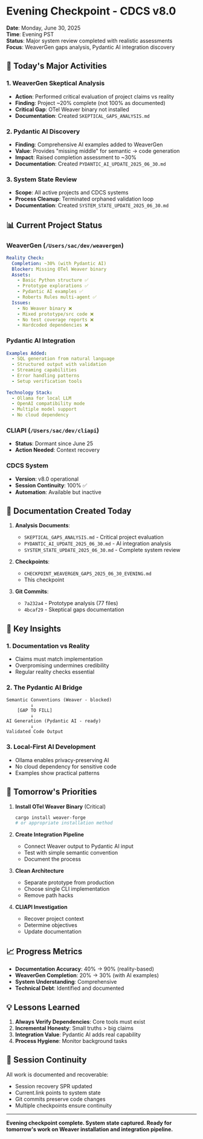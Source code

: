 # Evening Checkpoint - CDCS v8.0
**Date**: Monday, June 30, 2025  
**Time**: Evening PST  
**Status**: Major system review completed with realistic assessments  
**Focus**: WeaverGen gaps analysis, Pydantic AI integration discovery

## 🎯 Today's Major Activities

### 1. **WeaverGen Skeptical Analysis**
- **Action**: Performed critical evaluation of project claims vs reality
- **Finding**: Project ~20% complete (not 100% as documented)
- **Critical Gap**: OTel Weaver binary not installed
- **Documentation**: Created `SKEPTICAL_GAPS_ANALYSIS.md`

### 2. **Pydantic AI Discovery**
- **Finding**: Comprehensive AI examples added to WeaverGen
- **Value**: Provides "missing middle" for semantic → code generation
- **Impact**: Raised completion assessment to ~30%
- **Documentation**: Created `PYDANTIC_AI_UPDATE_2025_06_30.md`

### 3. **System State Review**
- **Scope**: All active projects and CDCS systems
- **Process Cleanup**: Terminated orphaned validation loop
- **Documentation**: Created `SYSTEM_STATE_UPDATE_2025_06_30.md`

## 📊 Current Project Status

### WeaverGen (`/Users/sac/dev/weavergen`)
```yaml
Reality Check:
  Completion: ~30% (with Pydantic AI)
  Blocker: Missing OTel Weaver binary
  Assets:
    - Basic Python structure ✅
    - Prototype explorations ✅
    - Pydantic AI examples ✅
    - Roberts Rules multi-agent ✅
  Issues:
    - No Weaver binary ❌
    - Mixed prototype/src code ❌
    - No test coverage reports ❌
    - Hardcoded dependencies ❌
```

### Pydantic AI Integration
```yaml
Examples Added:
  - SQL generation from natural language
  - Structured output with validation
  - Streaming capabilities
  - Error handling patterns
  - Setup verification tools
  
Technology Stack:
  - Ollama for local LLM
  - OpenAI compatibility mode
  - Multiple model support
  - No cloud dependency
```

### CLIAPI (`/Users/sac/dev/cliapi`)
- **Status**: Dormant since June 25
- **Action Needed**: Context recovery

### CDCS System
- **Version**: v8.0 operational
- **Session Continuity**: 100% ✅
- **Automation**: Available but inactive

## 📝 Documentation Created Today

1. **Analysis Documents**:
   - `SKEPTICAL_GAPS_ANALYSIS.md` - Critical project evaluation
   - `PYDANTIC_AI_UPDATE_2025_06_30.md` - AI integration analysis
   - `SYSTEM_STATE_UPDATE_2025_06_30.md` - Complete system review

2. **Checkpoints**:
   - `CHECKPOINT_WEAVERGEN_GAPS_2025_06_30_EVENING.md`
   - This checkpoint

3. **Git Commits**:
   - `7a232a4` - Prototype analysis (77 files)
   - `4bcaf29` - Skeptical gaps documentation

## 🎯 Key Insights

### 1. **Documentation vs Reality**
- Claims must match implementation
- Overpromising undermines credibility
- Regular reality checks essential

### 2. **The Pydantic AI Bridge**
```
Semantic Conventions (Weaver - blocked)
         ↓
    [GAP TO FILL]
         ↓
AI Generation (Pydantic AI - ready)
         ↓
Validated Code Output
```

### 3. **Local-First AI Development**
- Ollama enables privacy-preserving AI
- No cloud dependency for sensitive code
- Examples show practical patterns

## 🚀 Tomorrow's Priorities

1. **Install OTel Weaver Binary** (Critical)
   ```bash
   cargo install weaver-forge
   # or appropriate installation method
   ```

2. **Create Integration Pipeline**
   - Connect Weaver output to Pydantic AI input
   - Test with simple semantic convention
   - Document the process

3. **Clean Architecture**
   - Separate prototype from production
   - Choose single CLI implementation
   - Remove path hacks

4. **CLIAPI Investigation**
   - Recover project context
   - Determine objectives
   - Update documentation

## 📈 Progress Metrics

- **Documentation Accuracy**: 40% → 90% (reality-based)
- **WeaverGen Completion**: 20% → 30% (with AI examples)
- **System Understanding**: Comprehensive
- **Technical Debt**: Identified and documented

## 💡 Lessons Learned

1. **Always Verify Dependencies**: Core tools must exist
2. **Incremental Honesty**: Small truths > big claims
3. **Integration Value**: Pydantic AI adds real capability
4. **Process Hygiene**: Monitor background tasks

## 🔗 Session Continuity

All work is documented and recoverable:
- Session recovery SPR updated
- Current.link points to system state
- Git commits preserve code changes
- Multiple checkpoints ensure continuity

---

**Evening checkpoint complete. System state captured. Ready for tomorrow's work on Weaver installation and integration pipeline.**
